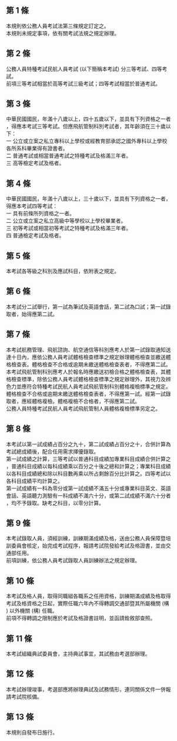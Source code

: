第 1 條
-------
本規則依公務人員考試法第三條規定訂定之。  
本規則未規定事項，依有關考試法規之規定辦理。

第 2 條
-------
公務人員特種考試民航人員考試 (以下簡稱本考試) 分三等考試、四等考  
試。  
前項三等考試相當於高等考試三級考試；四等考試相當於普通考試。

第 3 條
-------
中華民國國民，年滿十八歲以上，四十五歲以下，並具有下列資格之一者  
，得應本考試三等考試。但應飛航管制科別考試者，其年齡須在三十歲以  
下：  
一  公立或立案之私立專科以上學校或經教育部承認之國外專科以上學校  
    各所系科畢業得有證書者。  
二  普通考試或相當普通考試之特種考試及格滿三年者。  
三  高等檢定考試及格者。

第 4 條
-------
中華民國國民，年滿十八歲以上，三十歲以下，並具有下列資格之一者，  
得應本考試四等考試：  
一  具有前條所列資格之一者。  
二  公立或立案之私立高級中等學校以上學校畢業者。  
三  初等考試或相當初等考試之特種考試及格滿三年者。  
四  普通檢定考試及格者。

第 5 條
-------
本考試各等級之科別及應試科目，依附表之規定。

第 6 條
-------
本考試分二試舉行，第一試為筆試及英語會話，第二試為口試；第一試錄  
取者，始得應第二試。

第 7 條
-------
本考試航務管理、飛航諮詢、航空通信等科別應考人於第一試錄取通知送  
達十日內，應依公務人員考試體格檢查標準之規定辦理體格檢查並繳送體  
格檢查表。體格檢查不合格或逾期未繳送體格檢查表者，不得應第二試。  
本考試飛航管制科別應考人於報名時應繳送初檢合格之體格檢查表，其體  
格檢查標準，除依公務人員考試體格檢查標準之規定辦理外，其視力及辨  
色力並應符合特種考試民航人員考試飛航管制科別體格複檢標準之規定。  
體格檢查不合格或逾期未繳送體格檢查表者，不得應第一試。經第一試錄  
取者，應經體格複檢。體格複檢不合格者，不得應第二試。  
公務人員特種考試民航人員考試飛航管制人員體格複檢標準另定之。

第 8 條
-------
本考試以第一試成績占百分之九十，第二試成績占百分之十，合併計算為  
考試總成績後，配合任用需求擇優錄取。  
第一試成績之計算，三等考試以普通科目成績加專業科目成績合併計算之  
，普通科目成績以每科成績乘以百分之十後之總和計算之；專業科目成績  
以各科目成績總和除以科目數再乘以所占剩餘百分比計算之。四等考試以  
各科目成績平均計算之。  
第一試成績有一科為零分或第一試成績不滿五十分或專業科目英文、英語  
會話、英語聽力測驗有一科成績不滿六十分，或第二試成績不滿六十分者  
，均不予錄取。缺考之科目，以零分計算。

第 9 條
-------
本考試錄取人員，須經訓練，訓練期滿成績及格，送由公務人員保障暨培  
訓委員會核定，始完成考試程序，報請考試院發給考試及格證書，並由交  
通部任用。  
前項訓練，依公務人員考試錄取人員訓練辦法之規定辦理。

第 10 條
--------
本考試及格人員，取得同職組各職系之任用資格，訓練期滿成績及格取得  
考試及格資格之日起，實際任職六年內不得轉調交通部暨其所屬機關 (構  
) 以外機關 (構) 任職。  
前項不得轉調之限制應於考試及格證書註明，並函請銓敘部查照。

第 11 條
--------
本考試組織典試委員會，主持典試事宜，其試務由考選部辦理。

第 12 條
--------
本考試辦理竣事，考選部應將辦理典試及試務情形，連同關係文件一併報  
請考試院核備。

第 13 條
--------
本規則自發布日施行。

